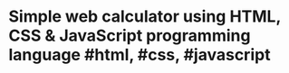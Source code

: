 # Simple web calculator using HTML, CSS &amp; JavaScript programming language #html, #css, #javascript
